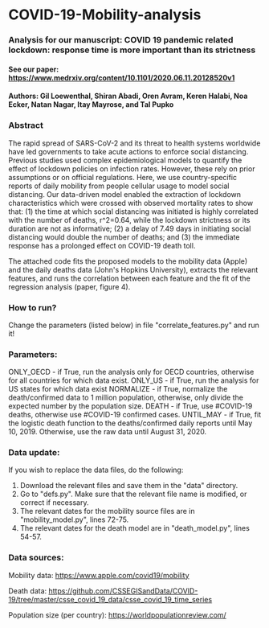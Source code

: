 # COVID-19-Mobility-analysis
### Analysis for our manuscript: COVID 19 pandemic related lockdown: response time is more important than its strictness

#### See our paper: https://www.medrxiv.org/content/10.1101/2020.06.11.20128520v1

#### Authors: Gil Loewenthal, Shiran Abadi, Oren Avram, Keren Halabi, Noa Ecker, Natan Nagar, Itay Mayrose, and Tal Pupko

### Abstract
The rapid spread of SARS-CoV-2 and its threat to health systems worldwide have led governments to take acute actions to enforce social distancing. Previous studies used complex epidemiological models to quantify the effect of lockdown policies on infection rates. However, these rely on prior assumptions or on official regulations. Here, we use country-specific reports of daily mobility from people cellular usage to model social distancing. Our data-driven model enabled the extraction of lockdown characteristics which were crossed with observed mortality rates to show that: (1) the time at which social distancing was initiated is highly correlated with the number of deaths, r^2=0.64, while the lockdown strictness or its duration are not as informative; (2) a delay of 7.49 days in initiating social distancing would double the number of deaths; and (3) the immediate response has a prolonged effect on COVID-19 death toll.


The attached code fits the proposed models to the mobility data (Apple) and the daily deaths data (John's Hopkins University), extracts the relevant features, and runs the correlation between each feature and the fit of the regression analysis (paper, figure 4).

### How to run?
Change the parameters (listed below) in file "correlate_features.py" and run it!


### Parameters:
ONLY_OECD - if True, run the analysis only for OECD countries, otherwise for all countries for which data exist.
ONLY_US - if True, run the analysis for US states for which data exist
NORMALIZE - if True, normalize the death/confirmed data to 1 million population, otherwise, only divide the expected number by the population size.
DEATH - if True, use #COVID-19 deaths, otherwise use #COVID-19 confirmed cases.
UNTIL_MAY - if True, fit the logistic death function to the deaths/confirmed daily reports until May 10, 2019. Otherwise, use the raw data until August 31, 2020.


### Data update:
If you wish to replace the data files, do the following:
1) Download the relevant files and save them in the "data" directory.
2) Go to "defs.py". Make sure that the relevant file name is modified, or correct if necessary.
3) The relevant dates for the mobility source files are in "mobility_model.py", lines 72-75.
4) The relevant dates for the death model are in "death_model.py", lines 54-57.

### Data sources:
Mobility data: https://www.apple.com/covid19/mobility

Death data: https://github.com/CSSEGISandData/COVID-19/tree/master/csse_covid_19_data/csse_covid_19_time_series

Population size (per country): https://worldpopulationreview.com/
